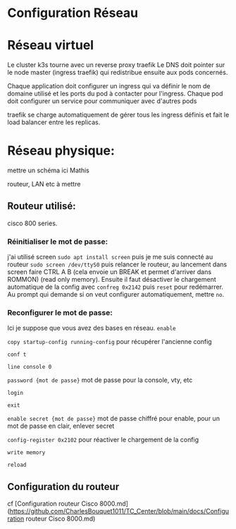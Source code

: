 # Configuration Réseau

# Réseau virtuel
Le cluster k3s tourne avec un reverse proxy traefik
Le DNS doit pointer sur le node master (ingress traefik) qui redistribue ensuite aux pods concernés.

Chaque application doit configurer un ingress qui va définir le nom de domaine utilisé et les ports du pod à contacter pour l'ingress.
Chaque pod doit configurer un service pour communiquer avec d'autres pods

traefik se charge automatiquement de gérer tous les ingress définis et fait le load balancer entre les replicas.

# Réseau physique:

mettre un schéma ici Mathis

routeur, LAN etc à mettre



## Routeur utilisé:
cisco 800 series.
### Réinitialiser le mot de passe:
 j'ai utilisé screen `sudo apt install screen` puis je me suis connecté au routeur `sudo screen /dev/ttyS0` puis relancer le routeur, au lancement dans screen faire CTRL A B (cela envoie un BREAK et permet d'arriver dans ROMMON) (read only memory). Ensuite il faut désactiver le chargement automatique de la config avec `confreg 0x2142` puis `reset` pour redémarrer.
Au prompt qui demande si on veut configurer automatiquement, mettre `no`.

### Reconfigurer le mot de passe:
Ici je suppose que vous avez des bases en réseau.
`enable`

`copy startup-config running-config` pour récupérer l'ancienne config

`conf t`

`line console 0`

`password {mot de passe}` mot de passe pour la console, vty, etc

`login `

`exit`

`enable secret {mot de passe}` mot de passe chiffré pour enable, pour un mot de passe en clair, enlever secret

`config-register 0x2102` pour réactiver le chargement de la config

`write memory`

`reload`

## Configuration du routeur

cf [Configuration routeur Cisco 8000.md](https://github.com/CharlesBouquet1011/TC_Center/blob/main/docs/Configuration routeur Cisco 8000.md)